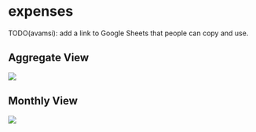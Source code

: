 # expenses

TODO(avamsi): add a link to Google Sheets that people can copy and use.

## Aggregate View
![](https://github.com/avamsi/import-expenses/blob/main/screenshots/aggregate-view.png?raw=true)

## Monthly View
![](https://github.com/avamsi/import-expenses/blob/main/screenshots/monthly-review.png?raw=true)
